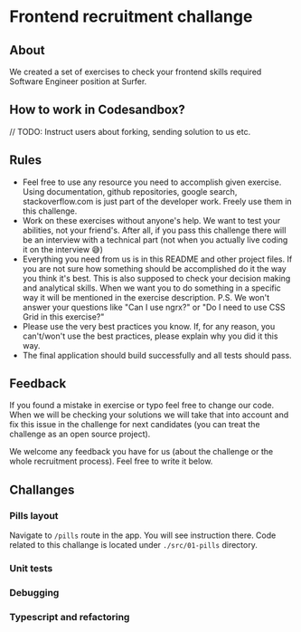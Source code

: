# Frontend recruitment challange

## About

We created a set of exercises to check your frontend skills required Software Engineer position at Surfer.

## How to work in Codesandbox?

// TODO: Instruct users about forking, sending solution to us etc.

## Rules

- Feel free to use any resource you need to accomplish given exercise. Using documentation, github repositories, google search, stackoverflow.com is just part of the developer work. Freely use them in this challenge.
- Work on these exercises without anyone's help. We want to test your abilities, not your friend's. After all, if you pass this challenge there will be an interview with a technical part (not when you actually live coding it on the interview 😅)
- Everything you need from us is in this README and other project files. If you are not sure how something should be accomplished do it the way you think it's best. This is also supposed to check your decision making and analytical skills. When we want you to do something in a specific way it will be mentioned in the exercise description. P.S. We won't answer your questions like "Can I use ngrx?" or "Do I need to use CSS Grid in this exercise?"
- Please use the very best practices you know. If, for any reason, you can't/won't use the best practices, please explain why you did it this way.
- The final application should build successfully and all tests should pass.

## Feedback

If you found a mistake in exercise or typo feel free to change our code. When we will be checking your solutions we will take that into account and fix this issue in the challenge for next candidates (you can treat the challenge as an open source project).

We welcome any feedback you have for us (about the challenge or the whole recruitment process). Feel free to write it below.

## Challanges

### Pills layout

Navigate to `/pills` route in the app. You will see instruction there.
Code related to this challange is located under `./src/01-pills` directory.

### Unit tests

### Debugging

### Typescript and refactoring

